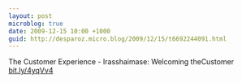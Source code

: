 ```yaml
---
layout: post
microblog: true
date: 2009-12-15 10:00 +1000
guid: http://desparoz.micro.blog/2009/12/15/t6692244091.html
---
```

The Customer Experience - Irasshaimase: Welcoming theCustomer [bit.ly/4yqVv4](http://bit.ly/4yqVv4)
